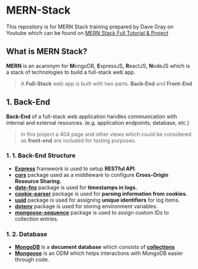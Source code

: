 # **MERN-Stack**

This repository is for MERN Stack training prepared by Dave Gray on Youtube which can be found on [MERN Stack Full Tutorial & Project](https://www.youtube.com/watch?v=CvCiNeLnZ00)

## **What is MERN Stack?**

**MERN** is an acaronym for **M**ongoDB, **E**xpressJS, **R**eactJS, **N**odeJS which is a stack of technologies to build a full-stack web app.

> A **Full-Stack** web app is built with two parts. **Back-End** and **Front-End**

## **1. Back-End**

**Back-End** of a full-stack web application handles communication with internal and external resources. (e.g. application endpoints, database, etc.)

> In this project a 404 page and other views which could be considered as **front-end** are included for testing purposes.

### **1. 1. Back-End Structure**

- [**Express**](https://expressjs.com/) framework is used to setup **RESTful API**.
- [**cors**](https://www.npmjs.com/package/cors) package used as a middleware to configure **Cross-Origin Resource Sharing.**
- [**date-fns**](https://www.npmjs.com/package/date-fns) package is used for **timestamps in logs.**
- [**cookie-parser**](https://www.npmjs.com/package/cookie-parser) package is used for **parsing information from cookies.**
- [**uuid**](https://www.npmjs.com/package/uuid) package is used for assigning **unique identifiers** for log items.
- [**dotenv**](https://www.npmjs.com/package/dotenv) package is used for storing environment variables.
- [**mongoose-sequence**](https://www.npmjs.com/package/mongoose-sequence) package is used to assign custom IDs to collection entries.

### **1. 2. Database**

- [**MongoDB**](https://www.mongodb.com/) is a **document database** which consists of [**collections**](https://www.mongodb.com/docs/manual/core/databases-and-collections/#collections)
- [**Mongoose**](https://mongoosejs.com/) is an ODM which helps interactions with MongoDB easier through code.
